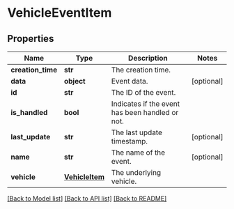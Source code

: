 # VehicleEventItem

## Properties
Name | Type | Description | Notes
------------ | ------------- | ------------- | -------------
**creation_time** | **str** | The creation time. | 
**data** | **object** | Event data. | [optional] 
**id** | **str** | The ID of the event. | 
**is_handled** | **bool** | Indicates if the event has been handled or not. | 
**last_update** | **str** | The last update timestamp. | [optional] 
**name** | **str** | The name of the event. | [optional] 
**vehicle** | [**VehicleItem**](VehicleItem.md) | The underlying vehicle. | 

[[Back to Model list]](../README.md#documentation-for-models) [[Back to API list]](../README.md#documentation-for-api-endpoints) [[Back to README]](../README.md)


